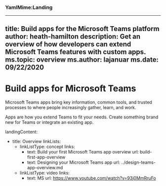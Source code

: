### YamlMime:Landing

---
title: Build apps for the Microsoft Teams platform
author: heath-hamilton
description: Get an overview of how developers can extend Microsoft Teams features with custom apps.
ms.topic: overview
ms.author: lajanuar
ms.date: 09/22/2020
---
# Build apps for Microsoft Teams

Microsoft Teams apps bring key information, common tools, and trusted processes to where people increasingly gather, learn, and work.

Apps are how you extend Teams to fit your needs. Create something brand new for Teams or integrate an existing app.

landingContent:
  - title: Overview
    linkLists:     
      - linkListType: concept
        links:
          - text: Build your first Microsoft Teams app overview
            url: build-first-app-overview
          - text: Designing your Microsoft Teams app
            url: ../design-teams-app-overview.md
      - linkListType: video
        links:
          - text: MS
            url: https://www.youtube.com/watch?v=93j0MmRruFo